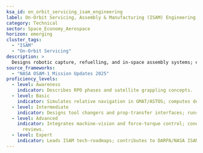 ```yaml
---
ksa_id: on_orbit_servicing_isam_engineering
label: On-Orbit Servicing, Assembly & Manufacturing (ISAM) Engineering
category: Technical
sector: Space_Economy_Aerospace
horizon: emerging
cluster_tags:
  - "ISAM"
  - "On-Orbit Servicing"
description: >
  Designs robotic capture, refuelling, and in-space assembly systems; evaluates OSAM-1 heritage, autonomy architectures, and Rendezvous & Proximity Ops (RPO) safety per NASA Standard 8719.14.
source_frameworks:
  - "NASA OSAM-1 Mission Updates 2025"
proficiency_levels:
  - level: Awareness
    indicator: Describes RPO phases and satellite grappling concepts.
  - level: Basic
    indicator: Simulates relative navigation in GMAT/ASTOS; computes delta-V budget.
  - level: Intermediate
    indicator: Designs tool changers and prop-transfer interfaces; runs FDIR logic.
  - level: Advanced
    indicator: Integrates machine-vision and force-torque control; conducts safety
      reviews.
  - level: Expert
    indicator: Leads ISAM tech-roadmaps; contributes to DARPA/NASA ISAM guidelines.
---
```

